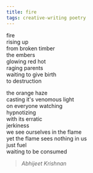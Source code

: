 ```yaml
---
title: fire  
tags: creative-writing poetry  
---
```


fire  
rising up  
from broken timber  
the embers  
glowing red hot  
raging parents  
waiting to give birth  
to destruction  

the orange haze  
casting it's venomous light  
on everyone watching  
hypnotizing  
with its erratic  
jerkiness  
we see ourselves in the flame  
yet the flame sees nothing in us  
just fuel  
waiting to be consumed  

> <cite>Abhijeet Krishnan</cite>
